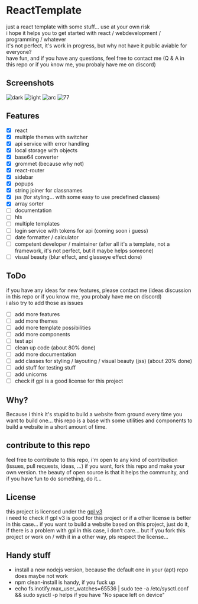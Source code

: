 # ReactTemplate
just a react template with some stuff... use at your own risk  
i hope it helps you to get started with react / webdevelopment / programming / whatever  
it's not perfect, it's work in progress, but why not have it public aviable for everyone?  
have fun, and if you have any questions, feel free to contact me (Q & A in this repo or if you know me, you probaly have me on discord)
## Screenshots
![dark](/screenshots/dark.png?raw=true "dark")
![light](/screenshots/light.png?raw=true "light")
![arc](/screenshots/arc.png?raw=true "arc")
![77](/screenshots/77.png?raw=true "77")
## Features
- [x] react
- [x] multiple themes with switcher
- [x] api service with error handling
- [x] local storage with objects
- [x] base64 converter
- [x] grommet (because why not)
- [x] react-router
- [x] sidebar
- [x] popups
- [x] string joiner for classnames
- [x] jss (for styling... with some easy to use predefined classes)
- [x] array sorter
- [ ] documentation
- [ ] hls
- [ ] multiple templates
- [ ] login service with tokens for api (coming soon i guess)
- [ ] date formatter / calculator
- [ ] competent developer / maintainer (after all it's a template, not a framework, it's not perfect, but it maybe helps someone)
- [ ] visual beauty (blur effect, and glasseye effect done)
## ToDo
if you have any ideas for new features, please contact me (ideas discussion in this repo or if you know me, you probaly have me on discord)  
i also try to add those as issues
- [ ] add more features
- [ ] add more themes
- [ ] add more template possibilities
- [ ] add more components
- [ ] test api
- [ ] clean up code (about 80% done)
- [ ] add more documentation
- [ ] add classes for styling / layouting / visual beauty (jss) (about 20% done)
- [ ] add stuff for testing stuff
- [ ] add unicorns
- [ ] check if gpl is a good license for this project
## Why?
Because i think it's stupid to build a website from ground every time you want to build one... this repo is a base with some utilities and components to build a website in a short amount of time.
## contribute to this repo
feel free to contribute to this repo, i'm open to any kind of contribution (issues, pull requests, ideas, ...) if you want, fork this repo and make your own version. the beauty of open source is that it helps the community, and if you have fun to do something, do it...
## License
this project is licensed under the [gpl v3](https://www.gnu.org/licenses/gpl-3.0.en.html)  
i need to check if gpl v3 is good for this project or if a other license is better in this case... if you want to build a website based on this project, just do it, if there is a problem with gpl in this case, i don't care... but if you fork this project or work on / with it in a other way, pls respect the license...
## Handy stuff
 - install a new nodejs version, because the default one in your (apt) repo does maybe not work
 - npm clean-install is handy, if you fuck up
 - echo fs.inotify.max_user_watches=65536 | sudo tee -a /etc/sysctl.conf && sudo sysctl -p helps if you have "No space left on device"
